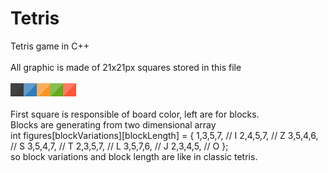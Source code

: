# Tetris
Tetris game in C++ <br /> <br />
All graphic is made of 21x21px squares stored in this file <br /> <br />
![alt text](https://github.com/reniasa/Tetris/blob/master/SFML/element.jpg)
<br /> <br />
First square is responsible of board color, left are for blocks.
<br />
Blocks are generating from two dimensional array<br/>
int figures[blockVariations][blockLength] =
{
	1,3,5,7, // I
	2,4,5,7, // Z
	3,5,4,6, // S
	3,5,4,7, // T
	2,3,5,7, // L
	3,5,7,6, // J
	2,3,4,5, // O
};<br/>
so block variations and block length are like in classic tetris.

